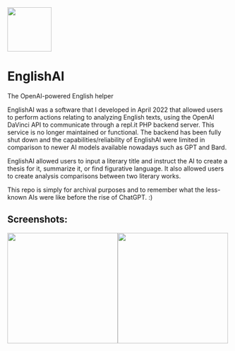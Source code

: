<img src="https://english-ai.vercel.app/englishai.png"  width="100">

# EnglishAI

The OpenAI-powered English helper

EnglishAI was a software that I developed in April 2022 that allowed users to perform actions relating to analyzing English texts, using the OpenAI DaVinci API to communicate through a repl.it PHP backend server. This service is no longer maintained or functional. The backend has been fully shut down and the capabilities/reliability of EnglishAI were limited in comparison to newer AI models available nowadays such as GPT and Bard.

EnglishAI allowed users to input a literary title and instruct the AI to create a thesis for it, summarize it, or find figurative language. It also allowed users to create analysis comparisons between two literary works.

This repo is simply for archival purposes and to remember what the less-known AIs were like before the rise of ChatGPT. :)



## Screenshots:

<img src="https://user-images.githubusercontent.com/56662213/231858559-987c71cc-c8ab-4800-91f1-4584627c4848.png"  width="250"><img src="https://user-images.githubusercontent.com/56662213/231858561-4029532d-4d04-41ec-b71a-f1de93ce629e.png"  width="250">
